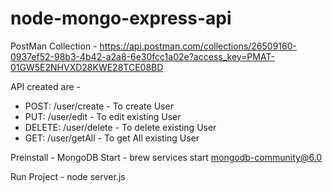 # node-mongo-express-api

PostMan Collection - https://api.postman.com/collections/26509160-0937ef52-98b3-4b42-a2a8-6e30fcc1a02e?access_key=PMAT-01GW5E2NHVXD28KWE28TCE08BD

API created are -
- POST: /user/create - To create User
- PUT: /user/edit - To edit existing User
- DELETE: /user/delete - To delete existing User
- GET: /user/getAll - To get All existing User

Preinstall - MongoDB
Start - brew services start mongodb-community@6.0

Run Project - node server.js